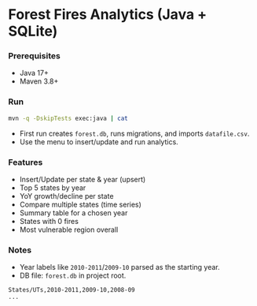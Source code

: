# Forest Fires Analytics (Java + SQLite)

### Prerequisites
- Java 17+
- Maven 3.8+

### Run
```bash
mvn -q -DskipTests exec:java | cat
```
- First run creates `forest.db`, runs migrations, and imports `datafile.csv`.
- Use the menu to insert/update and run analytics.

### Features
- Insert/Update per state & year (upsert)
- Top 5 states by year
- YoY growth/decline per state
- Compare multiple states (time series)
- Summary table for a chosen year
- States with 0 fires
- Most vulnerable region overall

### Notes
- Year labels like `2010-2011`/`2009-10` parsed as the starting year.
- DB file: `forest.db` in project root.
```
States/UTs,2010-2011,2009-10,2008-09
...
```
